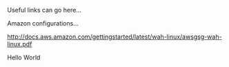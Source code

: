 Useful links can go here...

Amazon configurations...

http://docs.aws.amazon.com/gettingstarted/latest/wah-linux/awsgsg-wah-linux.pdf

Hello World

